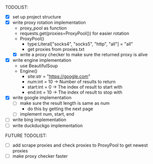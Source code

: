 TODOLIST:

- [x] set up project structure
- [x] write proxy rotation implementation
  - proxy_pool as function
  - requests.get(proxies=ProxyPool()) for easier rotation
  - ProxyPool()
    - type:Literal["socks4", "socks5", "http", "all"] = "all"
    - get proxies from proxies.txt
  - [x] write a proxy checker to make sure the returned proxy is alive
- [x] write engine implementation
  - use BeautifulSoup
  - Engine()
    - site:str = "https://google.com"
    - num:int = 10 -> Number of results to return
    - start:int = 0 -> The index of result to start with
    - end:int = 10 -> The index of result to stop with
- [x] write google implementation
  - [ ] make sure the result length is same as num
    - do this by getting the next page
  - [ ] implement num, start, end
- [ ] write bing implementation
- [ ] write duckduckgo implementation

FUTURE TODOLIST:

- [ ] add scrape proxies and check proxies to ProxyPool to get newest proxies
- [ ] make proxy checker faster